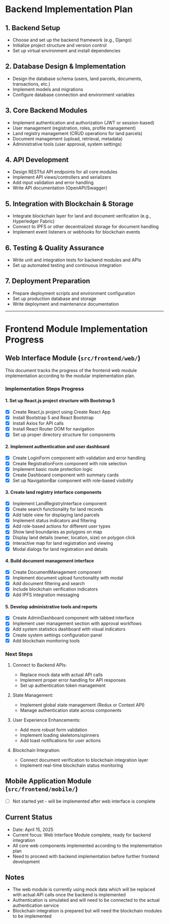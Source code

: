 # Backend Implementation Plan

## 1. Backend Setup
- Choose and set up the backend framework (e.g., Django)
- Initialize project structure and version control
- Set up virtual environment and install dependencies

## 2. Database Design & Implementation
- Design the database schema (users, land parcels, documents, transactions, etc.)
- Implement models and migrations
- Configure database connection and environment variables

## 3. Core Backend Modules
- Implement authentication and authorization (JWT or session-based)
- User management (registration, roles, profile management)
- Land registry management (CRUD operations for land parcels)
- Document management (upload, retrieval, metadata)
- Administrative tools (user approval, system settings)

## 4. API Development
- Design RESTful API endpoints for all core modules
- Implement API views/controllers and serializers
- Add input validation and error handling
- Write API documentation (OpenAPI/Swagger)

## 5. Integration with Blockchain & Storage
- Integrate blockchain layer for land and document verification (e.g., Hyperledger Fabric)
- Connect to IPFS or other decentralized storage for document handling
- Implement event listeners or webhooks for blockchain events

## 6. Testing & Quality Assurance
- Write unit and integration tests for backend modules and APIs
- Set up automated testing and continuous integration

## 7. Deployment Preparation
- Prepare deployment scripts and environment configuration
- Set up production database and storage
- Write deployment and maintenance documentation

---

# Frontend Module Implementation Progress

## Web Interface Module (`src/frontend/web/`)

This document tracks the progress of the frontend web module implementation according to the modular implementation plan.

### Implementation Steps Progress

#### 1. Set up React.js project structure with Bootstrap 5
- [x] Create React.js project using Create React App
- [x] Install Bootstrap 5 and React Bootstrap
- [x] Install Axios for API calls
- [x] Install React Router DOM for navigation
- [x] Set up proper directory structure for components

#### 2. Implement authentication and user dashboard
- [x] Create LoginForm component with validation and error handling
- [x] Create RegistrationForm component with role selection
- [x] Implement basic route protection logic
- [x] Create Dashboard component with summary cards
- [x] Set up NavigationBar component with role-based visibility

#### 3. Create land registry interface components
- [x] Implement LandRegistryInterface component
- [x] Create search functionality for land records
- [x] Add table view for displaying land parcels
- [x] Implement status indicators and filtering
- [x] Add role-based actions for different user types
- [x] Show land boundaries as polygons on map
- [x] Display land details (owner, location, size) on polygon click
- [x] Interactive map for land registration and viewing
- [x] Modal dialogs for land registration and details

#### 4. Build document management interface
- [x] Create DocumentManagement component
- [x] Implement document upload functionality with modal
- [x] Add document filtering and search
- [x] Include blockchain verification indicators
- [x] Add IPFS integration messaging

#### 5. Develop administrative tools and reports
- [x] Create AdminDashboard component with tabbed interface
- [x] Implement user management section with approval workflows
- [x] Add system statistics dashboard with visual indicators
- [x] Create system settings configuration panel
- [x] Add blockchain monitoring tools

### Next Steps
1. Connect to Backend APIs:
   - Replace mock data with actual API calls
   - Implement proper error handling for API responses
   - Set up authentication token management

2. State Management:
   - Implement global state management (Redux or Context API)
   - Manage authentication state across components

3. User Experience Enhancements:
   - Add more robust form validation
   - Implement loading skeletons/spinners
   - Add toast notifications for user actions

4. Blockchain Integration:
   - Connect document verification to blockchain integration layer
   - Implement real-time blockchain status monitoring

## Mobile Application Module (`src/frontend/mobile/`)
- [ ] Not started yet - will be implemented after web interface is complete

## Current Status
- Date: April 15, 2025
- Current focus: Web Interface Module complete, ready for backend integration
- All core web components implemented according to the implementation plan
- Need to proceed with backend implementation before further frontend development

## Notes
- The web module is currently using mock data which will be replaced with actual API calls once the backend is implemented
- Authentication is simulated and will need to be connected to the actual authentication service
- Blockchain integration is prepared but will need the blockchain modules to be implemented
